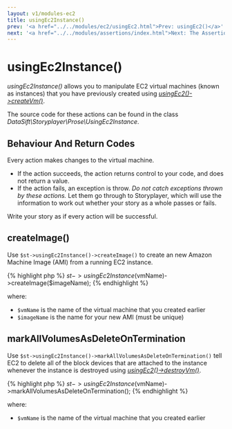```yaml
---
layout: v1/modules-ec2
title: usingEc2Instance()
prev: '<a href="../../modules/ec2/usingEc2.html">Prev: usingEc2()</a>'
next: '<a href="../../modules/assertions/index.html">Next: The Assertions Module</a>'
---
```


# usingEc2Instance()

_usingEc2Instance()_ allows you to manipulate EC2 virtual machines (known as instances) that you have previously created using _[usingEc2()->createVm()](usingEc2.html#createvm)_.

The source code for these actions can be found in the class _DataSift\Storyplayer\Prose\UsingEc2Instance_.

## Behaviour And Return Codes

Every action makes changes to the virtual machine.

* If the action succeeds, the action returns control to your code, and does not return a value.
* If the action fails, an exception is throw. _Do not catch exceptions thrown by these actions._ Let them go through to Storyplayer, which will use the information to work out whether your story as a whole passes or fails.

Write your story as if every action will be successful.

## createImage()

Use `$st->usingEc2Instance()->createImage()` to create an new Amazon Machine Image (AMI) from a running EC2 instance.

{% highlight php %}
$st->usingEc2Instance($vmName)->createImage($imageName);
{% endhighlight %}

where:

* `$vmName` is the name of the virtual machine that you created earlier
* `$imageName` is the name for your new AMI (must be unique)

## markAllVolumesAsDeleteOnTermination

Use `$st->usingEc2Instance()->markAllVolumesAsDeleteOnTermination()` tell EC2 to delete all of the block devices that are attached to the instance whenever the instance is destroyed using _[usingEc2()->destroyVm()](usingEc2.html#destroyvm)_.

{% highlight php %}
$st->usingEc2Instance($vmName)->markAllVolumesAsDeleteOnTermination();
{% endhighlight %}

where:

* `$vmName` is the name of the virtual machine that you created earlier
